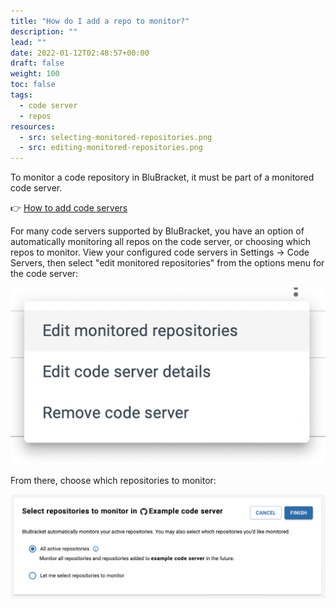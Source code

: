```yaml
---
title: "How do I add a repo to monitor?"
description: ""
lead: ""
date: 2022-01-12T02:48:57+00:00
draft: false
weight: 100
toc: false
tags:
  - code server
  - repos
resources:
  - src: selecting-monitored-repositories.png 
  - src: editing-monitored-repositories.png
---
```


To monitor a code repository in BluBracket, it must be part of a monitored code server.

👉 [How to add code servers](https://docs.blubracket.com/how-to/add-code-servers/)

For many code servers supported by BluBracket, you have an option of automatically monitoring all repos on the code server, or choosing which repos to monitor. View your configured code servers in Settings → Code Servers, then select "edit monitored repositories" from the options menu for the code server:

![editing-monitored-repositories.png](editing-monitored-repositories.png)

From there, choose which repositories to monitor:

![selecting-monitored-repositories.png](selecting-monitored-repositories.png)
